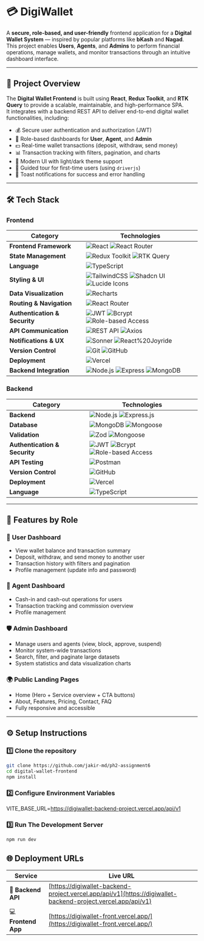 # 💳 DigiWallet

A **secure, role-based, and user-friendly** frontend application for a **Digital Wallet System** — inspired by popular platforms like **bKash** and **Nagad**.  
This project enables **Users**, **Agents**, and **Admins** to perform financial operations, manage wallets, and monitor transactions through an intuitive dashboard interface.

---

## 🚀 Project Overview

The **Digital Wallet Frontend** is built using **React**, **Redux Toolkit**, and **RTK Query** to provide a scalable, maintainable, and high-performance SPA.  
It integrates with a backend REST API to deliver end-to-end digital wallet functionalities, including:

- 💰 Secure user authentication and authorization (JWT)
- 👤 Role-based dashboards for **User**, **Agent**, and **Admin**
- 💵 Real-time wallet transactions (deposit, withdraw, send money)
- 📊 Transaction tracking with filters, pagination, and charts
- 🎨 Modern UI with light/dark theme support
- 🧭 Guided tour for first-time users (using `driverjs`)
- 🔔 Toast notifications for success and error handling

---

## 🛠️ Tech Stack

### **Frontend**

| Category                      | Technologies                                                                                                                                                                                                                                                                                                                                                                                                                                                                                     |
| ----------------------------- | ------------------------------------------------------------------------------------------------------------------------------------------------------------------------------------------------------------------------------------------------------------------------------------------------------------------------------------------------------------------------------------------------------------------------------------------------------------------------------------------------ |
| **Frontend Framework**        | ![React](https://img.shields.io/badge/React-20232A?style=flat&logo=react&logoColor=61DAFB) ![React Router](https://img.shields.io/badge/React%20Router-CA4245?style=flat&logo=reactrouter&logoColor=white)                                                                                                                                                                                                                                                                                    |
| **State Management**          | ![Redux Toolkit](https://img.shields.io/badge/Redux%20Toolkit-764ABC?style=flat&logo=redux&logoColor=white) ![RTK Query](https://img.shields.io/badge/RTK%20Query-593D88?style=flat&logo=redux&logoColor=white)                                                                                                                                                                                                                                                                                 |
| **Language**                  | ![TypeScript](https://img.shields.io/badge/TypeScript-3178C6?style=flat&logo=typescript&logoColor=white)                                                                                                                                                                                                                                                                                                                                                                                          |
| **Styling & UI**              | ![TailwindCSS](https://img.shields.io/badge/TailwindCSS-06B6D4?style=flat&logo=tailwindcss&logoColor=white) ![Shadcn UI](https://img.shields.io/badge/shadcn%2Fui-000000?style=flat&logo=shadcnui&logoColor=white) ![Lucide Icons](https://img.shields.io/badge/Lucide%20Icons-18181B?style=flat&logo=lucide&logoColor=white)                                                                                                                                                                               |
| **Data Visualization**        | ![Recharts](https://img.shields.io/badge/Recharts-FF6384?style=flat&logo=recharts&logoColor=white)                                                                                                                                                                                                                                                                                                                                                                                               |
| **Routing & Navigation**      | ![React Router](https://img.shields.io/badge/React%20Router-CA4245?style=flat&logo=reactrouter&logoColor=white)                                                                                                                                                                                                                                                                                                                                                                                  |
| **Authentication & Security** | ![JWT](https://img.shields.io/badge/JWT-000000?style=flat&logo=jsonwebtokens&logoColor=white) ![Bcrypt](https://img.shields.io/badge/Bcrypt-00BFFF?style=flat) ![Role-based Access](https://img.shields.io/badge/Role--Based%20Auth-FF5733?style=flat)                                                                                                                                                                                                                                          |
| **API Communication**         | ![REST API](https://img.shields.io/badge/REST%20API-009688?style=flat&logo=fastapi&logoColor=white) ![Axios](https://img.shields.io/badge/Axios-5A29E4?style=flat&logo=axios&logoColor=white)                                                                                                                                                                                                                                                                                                     |
| **Notifications & UX**        | ![Sonner](https://img.shields.io/badge/Sonner-121212?style=flat&logoColor=white) ![React%20Joyride](https://img.shields.io/badge/React%20Joyride-FF69B4?style=flat&logo=react&logoColor=white)                                                                                                                                                                                                                                                                                                    |
| **Version Control**           | ![Git](https://img.shields.io/badge/Git-F05032?style=flat&logo=git&logoColor=white) ![GitHub](https://img.shields.io/badge/GitHub-181717?style=flat&logo=github&logoColor=white)                                                                                                                                                                                                                                                                                                                   |
| **Deployment**                | ![Vercel](https://img.shields.io/badge/Vercel-000000?style=flat&logo=vercel&logoColor=white)                                                                                                                                                                                                                                                                                                                                                                                                       |
| **Backend Integration**       | ![Node.js](https://img.shields.io/badge/Node.js-339933?style=flat&logo=nodedotjs&logoColor=white) ![Express](https://img.shields.io/badge/Express.js-000000?style=flat&logo=express&logoColor=white) ![MongoDB](https://img.shields.io/badge/MongoDB-47A248?style=flat&logo=mongodb&logoColor=white)                                                                                                                                                                                               |


### **Backend**
| Category                      | Technologies                                                                                                                                                                                                                                           |
| ----------------------------- | ------------------------------------------------------------------------------------------------------------------------------------------------------------------------------------------------------------------------------------------------------ |
| **Backend**                   | ![Node.js](https://img.shields.io/badge/Node.js-339933?style=flat&logo=nodedotjs&logoColor=white) ![Express.js](https://img.shields.io/badge/Express.js-000000?style=flat&logo=express&logoColor=white)                                                |
| **Database**                  | ![MongoDB](https://img.shields.io/badge/MongoDB-47A248?style=flat&logo=mongodb&logoColor=white) ![Mongoose](https://img.shields.io/badge/Mongoose-880000?style=flat&logo=mongoose&logoColor=white)                                                     |
| **Validation**                | ![Zod](https://img.shields.io/badge/Zod-3068B7?style=flat&logo=zod&logoColor=white) ![Mongoose](https://img.shields.io/badge/Mongoose%20Validation-880000?style=flat)                                                                                  |
| **Authentication & Security** | ![JWT](https://img.shields.io/badge/JWT-000000?style=flat&logo=jsonwebtokens&logoColor=white) ![Bcrypt](https://img.shields.io/badge/Bcrypt-00BFFF?style=flat) ![Role-based Access](https://img.shields.io/badge/Role--Based%20Auth-FF5733?style=flat) |
| **API Testing**               | ![Postman](https://img.shields.io/badge/Postman-FF6C37?style=flat&logo=postman&logoColor=white)                                                                                                                                                        |
| **Version Control**           | ![GitHub](https://img.shields.io/badge/GitHub-181717?style=flat&logo=github&logoColor=white)                                                                                                                                                           |
| **Deployment**                | ![Vercel](https://img.shields.io/badge/Vercel-000000?style=flat&logo=vercel&logoColor=white)                                                                                                                                                           |
| **Language**                  | ![TypeScript](https://img.shields.io/badge/TypeScript-3178C6?style=flat&logo=typescript&logoColor=white)                                                                                                                                               |

---

## 🧩 Features by Role

### 👤 **User Dashboard**
- View wallet balance and transaction summary  
- Deposit, withdraw, and send money to another user  
- Transaction history with filters and pagination  
- Profile management (update info and password)  

### 💼 **Agent Dashboard**
- Cash-in and cash-out operations for users  
- Transaction tracking and commission overview  
- Profile management  

### 🛡️ **Admin Dashboard**
- Manage users and agents (view, block, approve, suspend)  
- Monitor system-wide transactions  
- Search, filter, and paginate large datasets  
- System statistics and data visualization charts  

### 🌍 **Public Landing Pages**
- Home (Hero + Service overview + CTA buttons)  
- About, Features, Pricing, Contact, FAQ  
- Fully responsive and accessible  

---

## ⚙️ Setup Instructions

### **1️⃣ Clone the repository**
```bash
git clone https://github.com/jakir-md/ph2-assignment6
cd digital-wallet-frontend
npm install
```

### **2️⃣ Configure Environment Variables**
VITE_BASE_URL=https://digiwallet-backend-project.vercel.app/api/v1

### **3️⃣ Run The Development Server**
```bash
npm run dev
```

## 🌐 Deployment URLs

| Service   | Live URL |
|------------|-----------|
| 🧩 **Backend API** | [https://digiwallet-backend-project.vercel.app/api/v1](https://digiwallet-backend-project.vercel.app/api/v1) |
| 💻 **Frontend App** | [https://digiwallet-front.vercel.app/](https://digiwallet-front.vercel.app/) |


